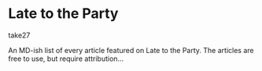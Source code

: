 # Late to the Party

take27

An MD-ish list of every article featured on Late to the Party. The articles are free to use, but require attribution...

